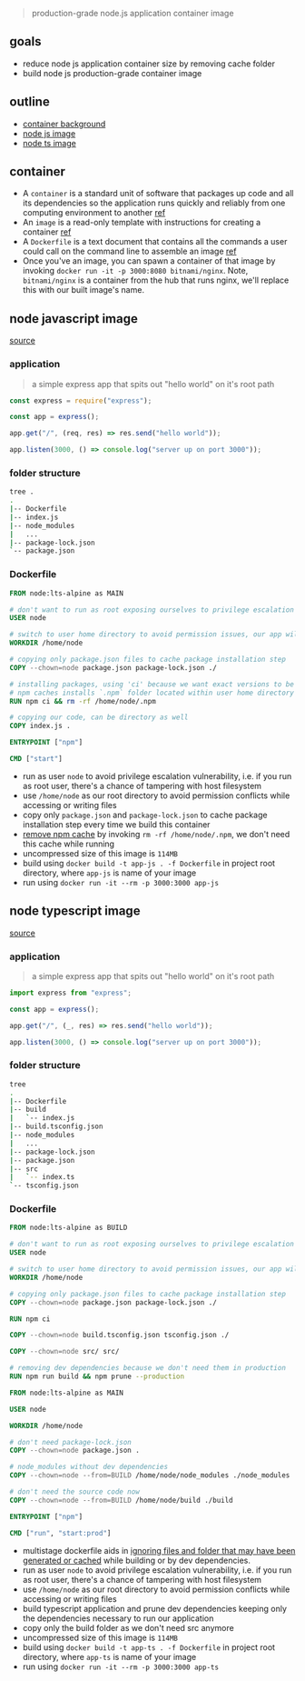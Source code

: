 > production-grade node.js application container image

## goals
- reduce node js application container size by removing cache folder
- build node js production-grade container image

## outline
- [container background](#container)
- [node js image](#node-javascript-image)
- [node ts image](#node-typescript-image)

## container
- A `container` is a standard unit of software that packages up code and all its dependencies so the application runs 
  quickly and reliably from one computing environment to another [ref](https://www.docker.com/resources/what-container/)
- An `image` is a read-only template with instructions for creating a container [ref](https://docs.docker.com/get-started/overview/#images)
- A `Dockerfile` is a text document that contains all the commands a user could call on the command line to assemble an
  image [ref](https://docs.docker.com/engine/reference/builder/)
- Once you've an image, you can spawn a container of that image by invoking ```docker run -it -p 3000:8080 bitnami/nginx```. 
  Note, `bitnami/nginx` is a container from the hub that runs nginx, we'll replace this with our built image's name.

## node javascript image
[source](https://github.com/aakash-rajur/articles/tree/main/nodejs-docker-image/app-js)

### application
> a simple express app that spits out "hello world" on it's root path

```javascript
const express = require("express");

const app = express();

app.get("/", (req, res) => res.send("hello world"));

app.listen(3000, () => console.log("server up on port 3000"));
```

### folder structure
```bash
tree .
.
|-- Dockerfile
|-- index.js
|-- node_modules
|   ...
|-- package-lock.json
`-- package.json
```

### Dockerfile
```dockerfile
FROM node:lts-alpine as MAIN

# don't want to run as root exposing ourselves to privilege escalation
USER node

# switch to user home directory to avoid permission issues, our app will be placed here
WORKDIR /home/node

# copying only package.json files to cache package installation step
COPY --chown=node package.json package-lock.json ./

# installing packages, using 'ci' because we want exact versions to be installed
# npm caches installs `.npm` folder located within user home directory
RUN npm ci && rm -rf /home/node/.npm

# copying our code, can be directory as well
COPY index.js .

ENTRYPOINT ["npm"]

CMD ["start"]
```

- run as user `node` to avoid privilege escalation vulnerability, i.e. if you run as root user, there's a chance of
  tampering with host filesystem
- use `/home/node` as our root directory to avoid permission conflicts while accessing or writing files
- copy only `package.json` and `package-lock.json` to cache package installation step every time we build this container
- <u>remove npm cache</u> by invoking `rm -rf /home/node/.npm`, we don't need this cache while running
- uncompressed size of this image is `114MB`
- build using ```docker build -t app-js . -f Dockerfile``` in project root directory, where `app-js` is name of your image
- run using ```docker run -it --rm -p 3000:3000 app-js```

## node typescript image
[source](https://github.com/aakash-rajur/articles/tree/main/nodejs-docker-image/app-ts)

### application
> a simple express app that spits out "hello world" on it's root path

```typescript
import express from "express";

const app = express();

app.get("/", (_, res) => res.send("hello world"));

app.listen(3000, () => console.log("server up on port 3000"));
```

### folder structure
```bash
tree
.
|-- Dockerfile
|-- build
|   `-- index.js
|-- build.tsconfig.json
|-- node_modules
|   ...
|-- package-lock.json
|-- package.json
|-- src
|   `-- index.ts
`-- tsconfig.json
```

### Dockerfile
```dockerfile
FROM node:lts-alpine as BUILD

# don't want to run as root exposing ourselves to privilege escalation
USER node

# switch to user home directory to avoid permission issues, our app will be placed here
WORKDIR /home/node

# copying only package.json files to cache package installation step
COPY --chown=node package.json package-lock.json ./

RUN npm ci

COPY --chown=node build.tsconfig.json tsconfig.json ./

COPY --chown=node src/ src/

# removing dev dependencies because we don't need them in production
RUN npm run build && npm prune --production

FROM node:lts-alpine as MAIN

USER node

WORKDIR /home/node

# don't need package-lock.json
COPY --chown=node package.json .

# node_modules without dev dependencies
COPY --chown=node --from=BUILD /home/node/node_modules ./node_modules

# don't need the source code now
COPY --chown=node --from=BUILD /home/node/build ./build

ENTRYPOINT ["npm"]

CMD ["run", "start:prod"]
```

- multistage dockerfile aids in <u>ignoring files and folder that may have been generated or cached</u> while building 
  or by dev dependencies.
- run as user `node` to avoid privilege escalation vulnerability, i.e. if you run as root user, there's a chance of
  tampering with host filesystem
- use `/home/node` as our root directory to avoid permission conflicts while accessing or writing files
- build typescript application and prune dev dependencies keeping only the dependencies necessary to run our application
- copy only the build folder as we don't need src anymore
- uncompressed size of this image is `114MB`
- build using ```docker build -t app-ts . -f Dockerfile``` in project root directory, where `app-ts` is name of your image
- run using ```docker run -it --rm -p 3000:3000 app-ts```
